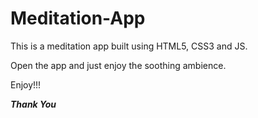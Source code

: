 # Meditation-App

This is a meditation app built using HTML5, CSS3 and JS.

Open the app and just enjoy the soothing ambience.

Enjoy!!!

*****Thank You*****
